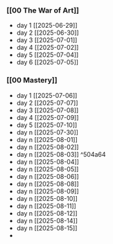 ### [[00 The War of Art]]
- day 1 [[2025-06-29]]
- day 2 [[2025-06-30]]
- day 3 [[2025-07-01]]
- day 4 [[2025-07-02]]
- day 5 [[2025-07-04]]
- day 6 [[2025-07-05]]

### [[00 Mastery]]
- day 1 [[2025-07-06]]
- day 2 [[2025-07-07]]
- day 3 [[2025-07-08]]
- day 4 [[2025-07-09]]
- day 5 [[2025-07-10]]
- day n [[2025-07-30]]
- day n [[2025-08-01]]
- day n [[2025-08-02]]
- day n [[2025-08-03]] ^504a64
- day n [[2025-08-04]]
- day n [[2025-08-05]]
- day n [[2025-08-06]]
- day n [[2025-08-08]]
- day n [[2025-08-09]]
- day n [[2025-08-10]]
- day n [[2025-08-11]]
- day n [[2025-08-12]]
- day n [[2025-08-14]]
- day n [[2025-08-15]]
- 